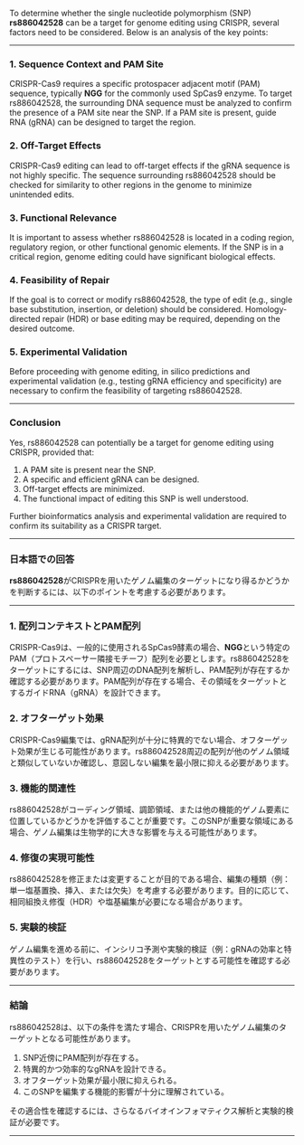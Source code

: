 To determine whether the single nucleotide polymorphism (SNP) **rs886042528** can be a target for genome editing using CRISPR, several factors need to be considered. Below is an analysis of the key points:

---

### **1. Sequence Context and PAM Site**
CRISPR-Cas9 requires a specific protospacer adjacent motif (PAM) sequence, typically **NGG** for the commonly used SpCas9 enzyme. To target rs886042528, the surrounding DNA sequence must be analyzed to confirm the presence of a PAM site near the SNP. If a PAM site is present, guide RNA (gRNA) can be designed to target the region.

### **2. Off-Target Effects**
CRISPR-Cas9 editing can lead to off-target effects if the gRNA sequence is not highly specific. The sequence surrounding rs886042528 should be checked for similarity to other regions in the genome to minimize unintended edits.

### **3. Functional Relevance**
It is important to assess whether rs886042528 is located in a coding region, regulatory region, or other functional genomic elements. If the SNP is in a critical region, genome editing could have significant biological effects.

### **4. Feasibility of Repair**
If the goal is to correct or modify rs886042528, the type of edit (e.g., single base substitution, insertion, or deletion) should be considered. Homology-directed repair (HDR) or base editing may be required, depending on the desired outcome.

### **5. Experimental Validation**
Before proceeding with genome editing, in silico predictions and experimental validation (e.g., testing gRNA efficiency and specificity) are necessary to confirm the feasibility of targeting rs886042528.

---

### **Conclusion**
Yes, rs886042528 can potentially be a target for genome editing using CRISPR, provided that:
1. A PAM site is present near the SNP.
2. A specific and efficient gRNA can be designed.
3. Off-target effects are minimized.
4. The functional impact of editing this SNP is well understood.

Further bioinformatics analysis and experimental validation are required to confirm its suitability as a CRISPR target.

---

### **日本語での回答**

**rs886042528**がCRISPRを用いたゲノム編集のターゲットになり得るかどうかを判断するには、以下のポイントを考慮する必要があります。

---

### **1. 配列コンテキストとPAM配列**
CRISPR-Cas9は、一般的に使用されるSpCas9酵素の場合、**NGG**という特定のPAM（プロトスペーサー隣接モチーフ）配列を必要とします。rs886042528をターゲットにするには、SNP周辺のDNA配列を解析し、PAM配列が存在するか確認する必要があります。PAM配列が存在する場合、その領域をターゲットとするガイドRNA（gRNA）を設計できます。

### **2. オフターゲット効果**
CRISPR-Cas9編集では、gRNA配列が十分に特異的でない場合、オフターゲット効果が生じる可能性があります。rs886042528周辺の配列が他のゲノム領域と類似していないか確認し、意図しない編集を最小限に抑える必要があります。

### **3. 機能的関連性**
rs886042528がコーディング領域、調節領域、または他の機能的ゲノム要素に位置しているかどうかを評価することが重要です。このSNPが重要な領域にある場合、ゲノム編集は生物学的に大きな影響を与える可能性があります。

### **4. 修復の実現可能性**
rs886042528を修正または変更することが目的である場合、編集の種類（例：単一塩基置換、挿入、または欠失）を考慮する必要があります。目的に応じて、相同組換え修復（HDR）や塩基編集が必要になる場合があります。

### **5. 実験的検証**
ゲノム編集を進める前に、インシリコ予測や実験的検証（例：gRNAの効率と特異性のテスト）を行い、rs886042528をターゲットとする可能性を確認する必要があります。

---

### **結論**
rs886042528は、以下の条件を満たす場合、CRISPRを用いたゲノム編集のターゲットとなる可能性があります。
1. SNP近傍にPAM配列が存在する。
2. 特異的かつ効率的なgRNAを設計できる。
3. オフターゲット効果が最小限に抑えられる。
4. このSNPを編集する機能的影響が十分に理解されている。

その適合性を確認するには、さらなるバイオインフォマティクス解析と実験的検証が必要です。

---